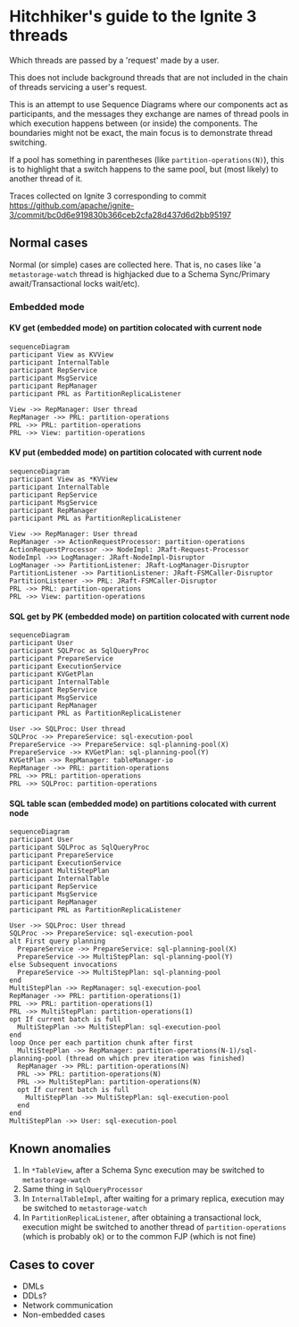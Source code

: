 # Hitchhiker's guide to the Ignite 3 threads

Which threads are passed by a 'request' made by a user.

This does not include background threads that are not included in the chain of threads servicing a user's request.

This is an attempt to use Sequence Diagrams where our components act as participants, and the messages they exchange are names of thread pools in which execution happens between (or inside) the components. The boundaries might not be exact, the main focus is to demonstrate thread switching.

If a pool has something in parentheses (like `partition-operations(N)`), this is to highlight that a switch happens to the same pool, but (most likely) to another thread of it.

Traces collected on Ignite 3 corresponding to commit https://github.com/apache/ignite-3/commit/bc0d6e919830b366ceb2cfa28d437d6d2bb95197

## Normal cases

Normal (or simple) cases are collected here. That is, no cases like 'a `metastorage-watch` thread is highjacked due to a Schema Sync/Primary await/Transactional locks wait/etc).

### Embedded mode

#### KV get (embedded mode) on partition colocated with current node

```mermaid
sequenceDiagram
participant View as KVView
participant InternalTable
participant RepService
participant MsgService
participant RepManager
participant PRL as PartitionReplicaListener

View ->> RepManager: User thread
RepManager ->> PRL: partition-operations
PRL ->> PRL: partition-operations
PRL ->> View: partition-operations
```

#### KV put (embedded mode) on partition colocated with current node

```mermaid
sequenceDiagram
participant View as *KVView
participant InternalTable
participant RepService
participant MsgService
participant RepManager
participant PRL as PartitionReplicaListener

View ->> RepManager: User thread
RepManager ->> ActionRequestProcessor: partition-operations
ActionRequestProcessor ->> NodeImpl: JRaft-Request-Processor
NodeImpl ->> LogManager: JRaft-NodeImpl-Disruptor
LogManager ->> PartitionListener: JRaft-LogManager-Disruptor
PartitionListener ->> PartitionListener: JRaft-FSMCaller-Disruptor
PartitionListener ->> PRL: JRaft-FSMCaller-Disruptor
PRL ->> PRL: partition-operations
PRL ->> View: partition-operations
```

#### SQL get by PK (embedded mode) on partition colocated with current node

```mermaid
sequenceDiagram
participant User
participant SQLProc as SqlQueryProc
participant PrepareService
participant ExecutionService
participant KVGetPlan
participant InternalTable
participant RepService
participant MsgService
participant RepManager
participant PRL as PartitionReplicaListener

User ->> SQLProc: User thread
SQLProc ->> PrepareService: sql-execution-pool
PrepareService ->> PrepareService: sql-planning-pool(X)
PrepareService ->> KVGetPlan: sql-planning-pool(Y)
KVGetPlan ->> RepManager: tableManager-io
RepManager ->> PRL: partition-operations
PRL ->> PRL: partition-operations
PRL ->> SQLProc: partition-operations
```

#### SQL table scan (embedded mode) on partitions colocated with current node

```mermaid
sequenceDiagram
participant User
participant SQLProc as SqlQueryProc
participant PrepareService
participant ExecutionService
participant MultiStepPlan
participant InternalTable
participant RepService
participant MsgService
participant RepManager
participant PRL as PartitionReplicaListener

User ->> SQLProc: User thread
SQLProc ->> PrepareService: sql-execution-pool
alt First query planning
  PrepareService ->> PrepareService: sql-planning-pool(X)
  PrepareService ->> MultiStepPlan: sql-planning-pool(Y)
else Subsequent invocations
  PrepareService ->> MultiStepPlan: sql-planning-pool
end
MultiStepPlan ->> RepManager: sql-execution-pool
RepManager ->> PRL: partition-operations(1)
PRL ->> PRL: partition-operations(1)
PRL ->> MultiStepPlan: partition-operations(1)
opt If current batch is full
  MultiStepPlan ->> MultiStepPlan: sql-execution-pool
end
loop Once per each partition chunk after first
  MultiStepPlan ->> RepManager: partition-operations(N-1)/sql-planning-pool (thread on which prev iteration was finished)
  RepManager ->> PRL: partition-operations(N)
  PRL ->> PRL: partition-operations(N)
  PRL ->> MultiStepPlan: partition-operations(N)
  opt If current batch is full
    MultiStepPlan ->> MultiStepPlan: sql-execution-pool
  end
end
MultiStepPlan ->> User: sql-execution-pool
```

## Known anomalies

 1. In `*TableView`, after a Schema Sync execution may be switched to `metastorage-watch`
 2. Same thing in `SqlQueryProcessor`
 3. In `InternalTableImpl`, after waiting for a primary replica, execution may be switched to `metastorage-watch`
 4. In `PartitionReplicaListener`, after obtaining a transactional lock, execution might be switched to another thread of `partition-operations` (which is probably ok) or to the common FJP (which is not fine)

## Cases to cover

 * DMLs
 * DDLs?
 * Network communication
 * Non-embedded cases
